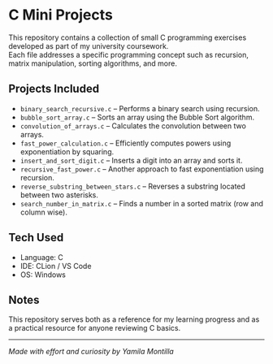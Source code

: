# C Mini Projects

This repository contains a collection of small C programming exercises developed as part of my university coursework.  
Each file addresses a specific programming concept such as recursion, matrix manipulation, sorting algorithms, and more.

## Projects Included

- `binary_search_recursive.c` – Performs a binary search using recursion.
- `bubble_sort_array.c` – Sorts an array using the Bubble Sort algorithm.
- `convolution_of_arrays.c` – Calculates the convolution between two arrays.
- `fast_power_calculation.c` – Efficiently computes powers using exponentiation by squaring.
- `insert_and_sort_digit.c` – Inserts a digit into an array and sorts it.
- `recursive_fast_power.c` – Another approach to fast exponentiation using recursion.
- `reverse_substring_between_stars.c` – Reverses a substring located between two asterisks.
- `search_number_in_matrix.c` – Finds a number in a sorted matrix (row and column wise).

## Tech Used

- Language: C
- IDE: CLion / VS Code
- OS: Windows

## Notes

This repository serves both as a reference for my learning progress and as a practical resource for anyone reviewing C basics.

---
*Made with effort and curiosity by Yamila Montilla*
